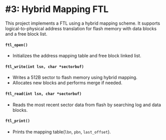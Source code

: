 # #3: Hybrid Mapping FTL
This project implements a FTL using a hybrid mapping scheme.
It supports logical-to-physical address translation for flash memory with data blocks and a free block list.
#### `ftl_open()`
- Initializes the address mapping table and free block linked list.
#### `ftl_write(int lsn, char *sectorbuf)`
- Writes a 512B sector to flash memory using hybrid mapping.
- Allocates new blocks and performs merge if needed.
#### `ftl_read(int lsn, char *sectorbuf)`
- Reads the most recent sector data from flash by searching log and data blocks.
#### `ftl_print()`
- Prints the mapping table(`lbn`, `pbn`, `last_offset`).
